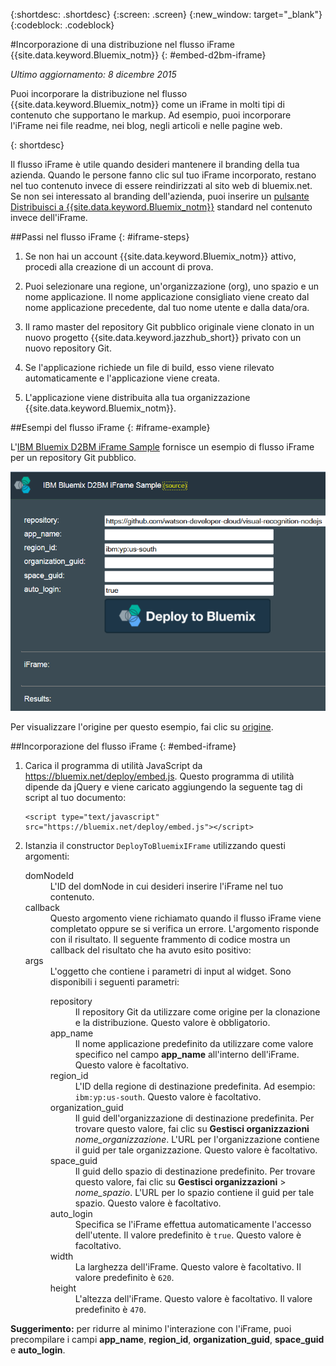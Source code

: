 {:shortdesc: .shortdesc}
{:screen: .screen}
{:new_window: target="_blank"}
{:codeblock: .codeblock}

#Incorporazione di una distribuzione nel flusso iFrame {{site.data.keyword.Bluemix_notm}} {: #embed-d2bm-iframe} 

*Ultimo aggiornamento: 8 dicembre 2015* 

Puoi incorporare la distribuzione nel flusso {{site.data.keyword.Bluemix_notm}} come
un iFrame in molti tipi di contenuto che supportano le markup. Ad esempio, puoi incorporare l'iFrame nei file readme, nei blog, negli articoli e nelle pagine web. 

{: shortdesc} 

Il flusso iFrame è utile quando desideri mantenere il branding della tua azienda. Quando le persone fanno clic sul tuo iFrame incorporato, restano nel
tuo contenuto invece di essere reindirizzati al sito web di bluemix.net. Se non sei interessato al branding dell'azienda, puoi inserire un [pulsante Distribuisci a {{site.data.keyword.Bluemix_notm}}](../develop/deploy_button.html) standard nel contenuto invece dell'iFrame. 

##Passi nel flusso iFrame {: #iframe-steps} 

1. Se non hai un account {{site.data.keyword.Bluemix_notm}} attivo,
procedi alla creazione di un account di prova. 

2. Puoi selezionare una regione, un'organizzazione (org), uno spazio e un nome applicazione. Il nome applicazione consigliato viene creato dal nome applicazione precedente, dal tuo nome utente e dalla data/ora. 

3. Il ramo master del repository Git pubblico originale viene clonato in un nuovo progetto {{site.data.keyword.jazzhub_short}} privato con un nuovo repository Git. 

4. Se l'applicazione richiede un file di build, esso viene rilevato automaticamente e l'applicazione viene creata. 

5. L'applicazione viene distribuita alla tua organizzazione {{site.data.keyword.Bluemix_notm}}. 

##Esempi del flusso iFrame {: #iframe-example} 

<p>
L'<a class="xref" href="http://d2bm-iframe-sample.ng.bluemix.net/" target="_blank" title="(Si apre in una nuova scheda o finestra)">IBM
Bluemix D2BM iFrame Sample</a> fornisce un esempio di flusso iFrame
per un repository Git pubblico.<div class="image"><img class="image" src="images/d2bm_iframe_sample2.png" alt="Esempio di flusso iFrame Distribuisci a Bluemix" /></div>
</p> 

<p>
Per visualizzare l'origine per questo esempio, fai clic su <a class="xref" href="https://hub.jazz.net/project/idsorg/d2bm-iframe-sample/overview" target="_blank" title="(Si apre in una nuova scheda o finestra)">origine</a>.
</p>

##Incorporazione del flusso iFrame {: #embed-iframe}  

<ol>
<li>Carica il programma di utilità JavaScript da <a href="https://bluemix.net/deploy/embed.js" target="_blank">https://bluemix.net/deploy/embed.js</a>. Questo programma di utilità dipende da jQuery e viene caricato aggiungendo la seguente tag di script al tuo documento: 
<pre class="pre">
<code>&lt;script type="text/javascript" src="https://bluemix.net/deploy/embed.js"&gt;&lt;/script&gt;</code>
</pre>
</li>
<li> Istanzia il constructor <code>DeployToBluemixIFrame</code> utilizzando questi argomenti:

<dl class="parml">
<dt class="pt dlterm">domNodeId</dt>
<dd class="pd">L'ID del domNode in cui desideri inserire l'iFrame nel tuo contenuto.</dd>

<dt class="pt dlterm">callback</dt>
<dd class="pd">Questo argomento viene richiamato quando il flusso iFrame viene completato oppure
se si verifica un errore. L'argomento risponde con il risultato. Il seguente frammento di
codice mostra un callback del risultato che ha avuto esito positivo:</dd>

<dt class="pt dlterm">args</dt>
<dd class="pd">L'oggetto che contiene i parametri di input al widget. Sono disponibili i seguenti parametri:

<dl class="parml">

<dt class="pt dlterm">repository</dt>
<dd class="pd">Il repository Git da utilizzare come origine per la clonazione e la distribuzione. Questo valore è obbligatorio.</dd>
	
<dt class="pt dlterm">app_name</dt>
<dd class="pd">Il nome applicazione predefinito da utilizzare come valore specifico nel campo <strong>app_name</strong> all'interno
dell'iFrame. Questo valore è facoltativo.</dd>
	
    
<dt class="pt dlterm">region_id</dt>
<dd class="pd">L'ID della regione di destinazione predefinita. Ad esempio: <code>ibm:yp:us-south</code>. Questo valore è facoltativo.</dd>
	
<dt class="pt dlterm">organization_guid</dt>
<dd class="pd">Il guid dell'organizzazione di destinazione predefinita. Per trovare questo valore, fai clic su <strong>Gestisci organizzazioni</strong> <i>nome_organizzazione</i>. L'URL per l'organizzazione
contiene il guid per tale organizzazione. Questo valore è facoltativo.</dd>
	
<dt class="pt dlterm">space_guid</dt>
<dd class="pd">Il guid dello spazio di destinazione predefinito. Per trovare questo valore, fai clic su <strong>Gestisci organizzazioni</strong> > <i>nome_spazio</i>. L'URL per lo spazio
contiene il guid per tale spazio. Questo valore è facoltativo.</dd>
	
<dt class="pt dlterm">auto_login</dt>
<dd class="pd">Specifica se l'iFrame effettua automaticamente l'accesso dell'utente. Il
valore predefinito è <code>true</code>. Questo valore è facoltativo.</dd>
	
<dt class="pt dlterm">width</dt>
<dd class="pd">La larghezza dell'iFrame. Questo valore è facoltativo. Il valore predefinito è <code>620</code>.</dd>
	
<dt class="pt dlterm">height</dt>
<dd class="pd">L'altezza dell'iFrame. Questo valore è facoltativo. Il
valore predefinito è <code>470</code>.</dd>
</dl>

</dd>
</dl>
</li>
</ol>  

**Suggerimento:** per ridurre al minimo l'interazione con l'iFrame, puoi precompilare i campi **app_name**, **region_id**, **organization_guid**, **space_guid** e **auto_login**.
